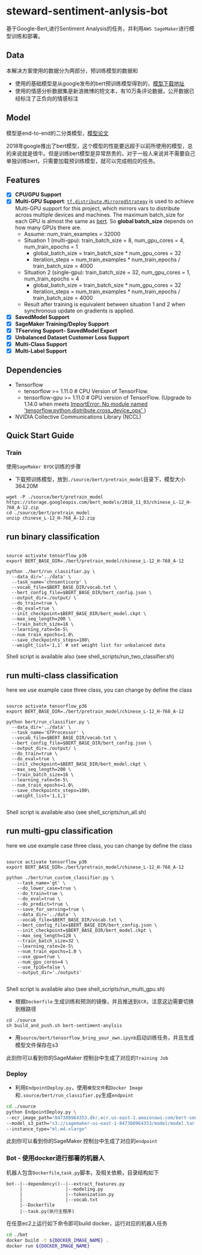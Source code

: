 # steward-sentiment-anlysis-bot
基于Google-Bert,进行Sentiment Analysis的任务，并利用`AWS SageMaker`进行模型训练和部署。

## Data
本解决方案使用的数据分为两部分，预训练模型的数据和
* 使用的基础模型是从google发布的bert预训练模型得到的，[模型下载地址](https://storage.googleapis.com/bert_models/2018_11_03/chinese_L-12_H-768_A-12.zip)
* 使用的情感分析数据集是新浪微博的短文本，有10万条评论数据，公开数据已经标注了正负向的情感标注

## Model
模型是end-to-end的二分类模型，[模型论文](https://arxiv.org/abs/1810.04805)

2018年google推出了bert模型，这个模型的性能要远超于以前所使用的模型，总的来说就是很牛。但是训练bert模型是异常昂贵的，对于一般人来说并不需要自己单独训练bert，只需要加载预训练模型，就可以完成相应的任务。

## Features

- [x] **CPU/GPU Support**
- [x] **Multi-GPU Support**: [`tf.distribute.MirroredStrategy`](https://www.tensorflow.org/api_docs/python/tf/distribute/MirroredStrategy) is used to achieve Multi-GPU support for this project, which mirrors vars to distribute across multiple devices and machines. The maximum batch_size for each GPU is almost the same as [bert](https://github.com/google-research/bert/blob/master/README.md#out-of-memory-issues). So **global batch_size** depends on how many GPUs there are.
    - Assume: num_train_examples = 32000
    - Situation 1 (multi-gpu): train_batch_size = 8, num_gpu_cores = 4, num_train_epochs = 1
        - global_batch_size = train_batch_size * num_gpu_cores = 32
        - iteration_steps = num_train_examples * num_train_epochs / train_batch_size = 4000
    - Situation 2 (single-gpu): train_batch_size = 32, num_gpu_cores = 1, num_train_epochs = 4
        - global_batch_size = train_batch_size * num_gpu_cores = 32
        - iteration_steps = num_train_examples * num_train_epochs / train_batch_size = 4000
    - Result after training is equivalent between situation 1 and 2 when synchronous update on gradients is applied.
- [x] **SavedModel Support**
- [x] **SageMaker Training/Deploy Support**
- [x] **TFserving Support- SavedModel Export**
- [x] **Unbalanced Dataset Customer Loss Support**
- [x] **Multi-Class Support**
- [x] **Multi-Label Support**

## Dependencies

- Tensorflow
  - tensorflow >= 1.11.0   # CPU Version of TensorFlow.
  - tensorflow-gpu  >= 1.11.0  # GPU version of TensorFlow. (Upgrade to 1.14.0 when meets [ImportError: No module named 'tensorflow.python.distribute.cross_device_ops' ](https://github.com/HaoyuHu/bert-multi-gpu/issues/11))
- NVIDIA Collective Communications Library (NCCL)

## Quick Start Guide
### Train
使用`SageMaker BYOC`训练的步骤
* 下载预训练模型，放到`./source/bert/pretrain_model`目录下，模型大小364.20M

```
wget -P ./source/bert/pretrain_model https://storage.googleapis.com/bert_models/2018_11_03/chinese_L-12_H-768_A-12.zip
cd ./source/bert/pretrain_model
unzip chinese_L-12_H-768_A-12.zip 
```

## run binary classification 
```

source activate tensorflow_p36
export BERT_BASE_DIR=./bert/pretrain_model/chinese_L-12_H-768_A-12

python ./bert/run_classifier.py \
  --data_dir='../data' \
  --task_name='chnsenticorp' \
  --vocab_file=$BERT_BASE_DIR/vocab.txt \
  --bert_config_file=$BERT_BASE_DIR/bert_config.json \
  --output_dir=./output/ \
  --do_train=true \
  --do_eval=true \
  --init_checkpoint=$BERT_BASE_DIR/bert_model.ckpt \
  --max_seq_length=200 \
  --train_batch_size=16 \
  --learning_rate=5e-5\
  --num_train_epochs=1.0\
  --save_checkpoints_steps=100\
  --weight_list='1,1' # set weight list for unbalanced data
```

Shell script is available also (see shell_scripts/run_two_classifier.sh)


## run multi-class classification 

here we use example case three class, you can change by define the class

```

source activate tensorflow_p36
export BERT_BASE_DIR=./bert/pretrain_model/chinese_L-12_H-768_A-12

python bert/run_classifier.py \
  --data_dir='../data' \
  --task_name='GTProcessor' \
  --vocab_file=$BERT_BASE_DIR/vocab.txt \
  --bert_config_file=$BERT_BASE_DIR/bert_config.json \
  --output_dir=./output/ \
  --do_train=true \
  --do_eval=true \
  --init_checkpoint=$BERT_BASE_DIR/bert_model.ckpt \
  --max_seq_length=200 \
  --train_batch_size=16 \
  --learning_rate=5e-5\
  --num_train_epochs=1.0\
  --save_checkpoints_steps=100\
  --weight_list='1,1,1'
  
```

Shell script is available also (see shell_scripts/run_all.sh)

## run multi-gpu classification 

here we use example case three class, you can change by define the class

```

source activate tensorflow_p36
export BERT_BASE_DIR=./bert/pretrain_model/chinese_L-12_H-768_A-12

python ./bert/run_custom_classifier.py \
    --task_name='gt' \
    --do_lower_case=true \
    --do_train=true \
    --do_eval=true \
    --do_predict=true \
    --save_for_serving=true \
    --data_dir='../data' \
    --vocab_file=$BERT_BASE_DIR/vocab.txt \
    --bert_config_file=$BERT_BASE_DIR/bert_config.json \
    --init_checkpoint=$BERT_BASE_DIR/bert_model.ckpt \
    --max_seq_length=128 \
    --train_batch_size=32 \
    --learning_rate=2e-5\
    --num_train_epochs=1.0 \
    --use_gpu=true \
    --num_gpu_cores=4 \
    --use_fp16=false \
    --output_dir='./outputs'
  
```

Shell script is available also (see shell_scripts/run_multi_gpu.sh)


* 根据`Dockerfile` 生成训练和预测的镜像，并且推送到`ECR`，注意这边需要切换到根路径
        
```
cd ./source
sh build_and_push.sh bert-sentiment-anylsis
```

* 用`source/bert/tensorflow_bring_your_own.ipynb`启动训练任务，并且生成模型文件保存在s3

此刻你可以看到你的SageMaker 控制台中生成了对应的`Training Job`


### Deploy
* 利用`EndpointDeploy.py`，使用`模型文件`和`Docker Image`和`.source/bert/run_classifier.py`生成`endpoint`

```sh
cd ./source
python EndpointDeploy.py \
--ecr_image_path="847380964353.dkr.ecr.us-east-1.amazonaws.com/bert-sentiment-anylsis:latest" \
--model_s3_path="s3://sagemaker-us-east-1-847380964353/model/model.tar.gz" \
--instance_type="ml.m4.xlarge"
```
此刻你可以看到你的SageMaker 控制台中生成了对应的`endpoint`


### Bot - 使用docker进行部署的机器人

机器人包含`Dockerfile`,`task.py`脚本，及相关依赖，目录结构如下

```
bot--|--dependency()--|--extract_features.py
     |                |--modeling.py
     |                |--tokenization.py
     |                |--vocab.txt
     |--Dockerfile
     |--task.py(执行主程序)
```

在任意ec2上运行如下命令即可build docker，运行对应的机器人任务
```sh
cd ./bot 
docker build -t ${DOCKER_IMAGE_NAME} .
docker run ${DOCKER_IMAGE_NAME}
```



